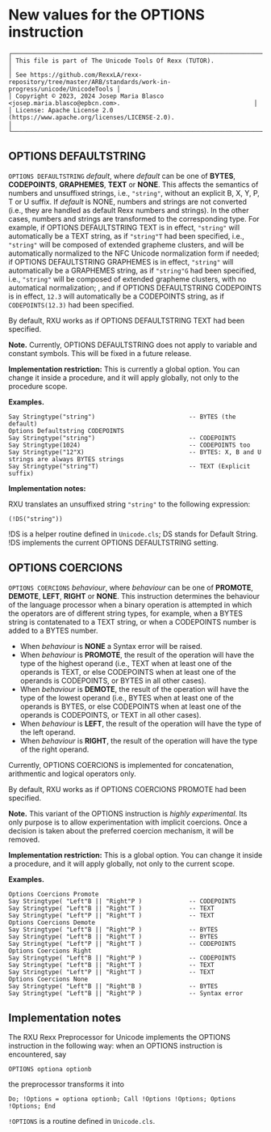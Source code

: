 # New values for the OPTIONS instruction

```
┌───────────────────────────────────────────────────────────────────────────────────────────────────────────────┐  
│ This file is part of The Unicode Tools Of Rexx (TUTOR).                                                       │
│ See https://github.com/RexxLA/rexx-repository/tree/master/ARB/standards/work-in-progress/unicode/UnicodeTools │
│ Copyright © 2023, 2024 Josep Maria Blasco <josep.maria.blasco@epbcn.com>.                                     │
│ License: Apache License 2.0 (https://www.apache.org/licenses/LICENSE-2.0).                                    │
└───────────────────────────────────────────────────────────────────────────────────────────────────────────────┘
``` 

## OPTIONS DEFAULTSTRING

``OPTIONS DEFAULTSTRING`` _default_, where _default_ can be one of __BYTES__, __CODEPOINTS__, __GRAPHEMES__, __TEXT__ or __NONE__. 
This affects the semantics of numbers and unsuffixed strings, i.e., ``"string"``, without an explicit B, X, Y, P, T or U suffix. 
If _default_ is NONE, numbers and strings are not converted (i.e., they are handled as default Rexx numbers and strings). 
In the other cases, numbers and strings are transformed to the corresponding type. For example, if OPTIONS DEFAULTSTRING TEXT is in effect, ``"string"`` will automatically be a TEXT string,
as if ``"string"T`` had been specified, i.e., ``"string"`` will be composed of extended grapheme clusters, and will be automatically normalized to the NFC Unicode normalization form if needed; if OPTIONS DEFAULTSTRING GRAPHEMES is in effect, ``"string"`` will automatically be a GRAPHEMES string, as if ``"string"G`` had been specified, i.e., ``"string"`` will be composed of extended grapheme clusters, with no automatical normalization; , and if OPTIONS DEFAULTSTRING CODEPOINTS is in effect, ``12.3`` will automatically
be a CODEPOINTS string, as if ``CODEPOINTS(12.3)`` had been specified.

By default, RXU works as if OPTIONS DEFAULTSTRING TEXT had been specified.

__Note.__ Currently, OPTIONS DEFAULTSTRING does not apply to variable and constant symbols. This will be fixed in a future release.

__Implementation restriction:__ This is currently a global option. You can change it inside a procedure, and it will apply globally, not only to the procedure scope.

__Examples.__

```
Say Stringtype("string")                          -- BYTES (the default)
Options Defaultstring CODEPOINTS
Say Stringtype("string")                          -- CODEPOINTS
Say Stringtype(1024)                              -- CODEPOINTS too
Say Stringtype("12"X)                             -- BYTES: X, B and U strings are always BYTES strings
Say Stringtype("string"T)                         -- TEXT (Explicit suffix)
```

__Implementation notes:__

RXU translates an unsuffixed string ``"string"`` to the following expression:
```
(!DS("string"))
```
!DS is a helper routine defined in ``Unicode.cls``; DS stands for Default String. !DS implements the current OPTIONS DEFAULTSTRING setting.

## OPTIONS COERCIONS

``OPTIONS COERCIONS`` _behaviour_, where _behaviour_ can be one of __PROMOTE__, __DEMOTE__, __LEFT__, __RIGHT__ or __NONE__. This instruction determines
the behaviour of the language processor when a binary operation is attempted in which the operators are of different string types, for example,
when a BYTES string is contatenated to a TEXT string, or when a CODEPOINTS number is added to a BYTES number.

* When _behaviour_ is __NONE__ a Syntax error will be raised.
* When _behaviour_ is __PROMOTE__, the result of the operation will have the type of the highest operand (i.e., TEXT when at least one of the operands is TEXT, or else CODEPOINTS
  when at least one of the operands is CODEPOINTS, or BYTES in all other cases).
* When _behaviour_ is __DEMOTE__, the result of the operation will have the type of the lowest operand (i.e., BYTES when at least one of the operands is BYTES, or else CODEPOINTS
  when at least one of the operands is CODEPOINTS, or TEXT in all other cases).
* When _behaviour_ is __LEFT__, the result of the operation will have the type of the left operand.
* When _behaviour_ is __RIGHT__, the result of the operation will have the type of the right operand.

Currently, OPTIONS COERCIONS is implemented for concatenation, arithmentic and logical operators only. 

By default, RXU works as if OPTIONS COERCIONS PROMOTE had been specified.

__Note.__ This variant of the OPTIONS instruction is _highly experimental_. Its only purpose is to allow experimentation with implicit coercions. Once a decision is taken about
the preferred coercion mechanism, it will be removed.

__Implementation restriction:__ This is a global option. You can change it inside a procedure, and it will apply globally, not only to the current scope.

__Examples.__

```
Options Coercions Promote
Say Stringtype( "Left"B || "Right"P )             -- CODEPOINTS
Say Stringtype( "Left"B || "Right"T )             -- TEXT
Say Stringtype( "Left"P || "Right"T )             -- TEXT
Options Coercions Demote
Say Stringtype( "Left"B || "Right"P )             -- BYTES
Say Stringtype( "Left"B || "Right"T )             -- BYTES
Say Stringtype( "Left"P || "Right"T )             -- CODEPOINTS
Options Coercions Right
Say Stringtype( "Left"B || "Right"P )             -- CODEPOINTS
Say Stringtype( "Left"B || "Right"T )             -- TEXT
Say Stringtype( "Left"P || "Right"T )             -- TEXT
Options Coercions None
Say Stringtype( "Left"B || "Right"B )             -- BYTES
Say Stringtype( "Left"B || "Right"P )             -- Syntax error
```

## Implementation notes

The RXU Rexx Preprocessor for Unicode implements the OPTIONS instruction in the following way: when an OPTIONS instruction is encountered, say
```
OPTIONS optiona optionb
```
the preprocessor transforms it into
```
Do; !Options = optiona optionb; Call !Options !Options; Options !Options; End
```
``!OPTIONS`` is a routine defined in ``Unicode.cls``.
